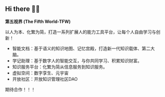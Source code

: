 ## Hi there 🙋‍♀️

**第五视界 (The Fifth World-TFW)**

以人为本、化繁为简，打造一系列扩展人的能力工具平台，让每个人自由学习与创新！

- 智能文档：基于语义的知识地图、记忆宫殿，打造新一代知识载体、第二大脑。
- 学记助理：基于数字人的智能交互，与你共同学习、积累知识财富。
- 知识服务平台：化繁为简从信息服务到知识服务。
- 虚拟空间：数字孪生、元宇宙
- 开放社区：开放知识管理社区DAO

期待合作！！！
